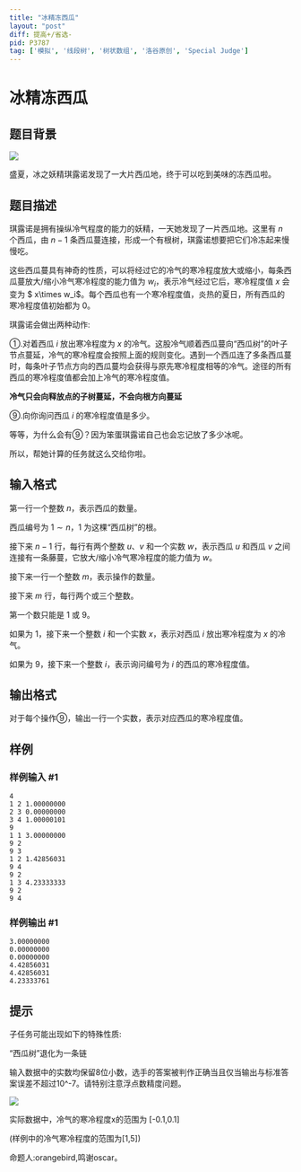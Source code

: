 ```yaml
---
title: "冰精冻西瓜"
layout: "post"
diff: 提高+/省选-
pid: P3787
tag: ['模拟', '线段树', '树状数组', '洛谷原创', 'Special Judge']
---
```

# 冰精冻西瓜
## 题目背景

 ![](https://cdn.luogu.com.cn/upload/pic/5279.png) 

盛夏，冰之妖精琪露诺发现了一大片西瓜地，终于可以吃到美味的冻西瓜啦。

## 题目描述

琪露诺是拥有操纵冷气程度的能力的妖精，一天她发现了一片西瓜地。这里有 $n$ 个西瓜，由 $n-1$ 条西瓜蔓连接，形成一个有根树，琪露诺想要把它们冷冻起来慢慢吃。

这些西瓜蔓具有神奇的性质，可以将经过它的冷气的寒冷程度放大或缩小，每条西瓜蔓放大/缩小冷气寒冷程度的能力值为 $w_i$，表示冷气经过它后，寒冷程度值 $x$ 会变为 $ x\times w_i$。每个西瓜也有一个寒冷程度值，炎热的夏日，所有西瓜的寒冷程度值初始都为 $0$。

琪露诺会做出两种动作:

①.对着西瓜 $i$ 放出寒冷程度为 $x$ 的冷气。这股冷气顺着西瓜蔓向“西瓜树”的叶子节点蔓延，冷气的寒冷程度会按照上面的规则变化。遇到一个西瓜连了多条西瓜蔓时，每条叶子节点方向的西瓜蔓均会获得与原先寒冷程度相等的冷气。途径的所有西瓜的寒冷程度值都会加上冷气的寒冷程度值。

**冷气只会向释放点的子树蔓延，不会向根方向蔓延**

⑨.向你询问西瓜 $i$ 的寒冷程度值是多少。

等等，为什么会有⑨？因为笨蛋琪露诺自己也会忘记放了多少冰呢。

所以，帮她计算的任务就这么交给你啦。

## 输入格式

第一行一个整数 $n$，表示西瓜的数量。

西瓜编号为 $1\sim n$，$1$ 为这棵“西瓜树”的根。

接下来 $n-1$ 行，每行有两个整数 $u$、$v$ 和一个实数 $w$，表示西瓜 $u$ 和西瓜 $v$ 之间连接有一条藤蔓，它放大/缩小冷气寒冷程度的能力值为 $w$。

接下来一行一个整数 $m$，表示操作的数量。

接下来 $m$ 行，每行两个或三个整数。

第一个数只能是 $1$ 或 $9$。

如果为 $1$，接下来一个整数 $i$ 和一个实数 $x$，表示对西瓜 $i$ 放出寒冷程度为 $x$ 的冷气。

如果为 $9$，接下来一个整数 $i$，表示询问编号为 $i$ 的西瓜的寒冷程度值。

## 输出格式

对于每个操作⑨，输出一行一个实数，表示对应西瓜的寒冷程度值。

## 样例

### 样例输入 #1
```
4
1 2 1.00000000
2 3 0.00000000
3 4 1.00000101
9
1 1 3.00000000
9 2
9 3
1 2 1.42856031
9 4
9 2
1 3 4.23333333
9 2
9 4
```
### 样例输出 #1
```
3.00000000
0.00000000
0.00000000
4.42856031
4.42856031
4.23333761
```
## 提示

子任务可能出现如下的特殊性质:

“西瓜树”退化为一条链

输入数据中的实数均保留8位小数，选手的答案被判作正确当且仅当输出与标准答案误差不超过10^-7。请特别注意浮点数精度问题。

 ![](https://cdn.luogu.com.cn/upload/pic/5278.png) 

实际数据中，冷气的寒冷程度x的范围为 [-0.1,0.1]

(样例中的冷气寒冷程度的范围为[1,5])

命题人:orangebird,鸣谢oscar。

